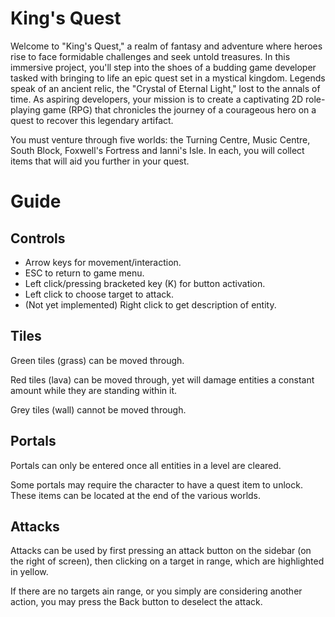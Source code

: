 # King's Quest
Welcome to "King's Quest," a realm of fantasy and adventure where heroes rise to face formidable challenges and seek untold treasures. In this immersive project, you'll step into the shoes of a budding game developer tasked with bringing to life an epic quest set in a mystical kingdom. Legends speak of an ancient relic, the "Crystal of Eternal Light," lost to the annals of time. As aspiring developers, your mission is to create a captivating 2D role-playing game (RPG) that chronicles the journey of a courageous hero on a quest to recover this legendary artifact.

You must venture through five worlds: the Turning Centre, Music Centre, South Block, Foxwell's Fortress and Ianni's Isle. In each, you will collect items that will aid you further in your quest.

# Guide
## Controls
- Arrow keys for movement/interaction.
- ESC to return to game menu.
- Left click/pressing bracketed key (K) for button activation.
- Left click to choose target to attack.
- (Not yet implemented) Right click to get description of entity.
## Tiles
Green tiles (grass) can be moved through.

Red tiles (lava) can be moved through, yet will damage entities a constant amount while they are standing within it.

Grey tiles (wall) cannot be moved through.
## Portals
Portals can only be entered once all entities in a level are cleared.

Some portals may require the character to have a quest item to unlock. These items can be located at the end of the various worlds.
## Attacks
Attacks can be used by first pressing an attack button on the sidebar (on the right of screen), then clicking on a target in range, which are highlighted in yellow. 

If there are no targets ain range, or you simply are considering another action, you may press the Back button to deselect the attack.
